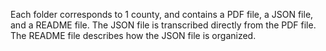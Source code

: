 Each folder corresponds to 1 county, and contains a PDF file, a JSON file, and a README file.
The JSON file is transcribed directly from the PDF file.
The README file describes how the JSON file is organized.

